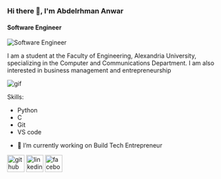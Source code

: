 ### Hi there 👋, I'm Abdelrhman Anwar
#### Software Engineer
![Software Engineer](https://media.licdn.com/dms/image/D4D03AQG4MjZqHSpZRw/profile-displayphoto-shrink_400_400/0/1707071816835?e=1725494400&v=beta&t=9f8HyFENaovZw9Y_c_UlpIn_GsrbmmN_5Mn-o9h84q4)

I am a student at the Faculty of Engineering, Alexandria University, specializing in the Computer and Communications Department. I am also interested in business management and entrepreneurship

<img src="https://www.careerguide.com/career/wp-content/uploads/2021/09/booting-up-developer-economy-how-tech-startups-are-helping-coders-build-and-test-software-faster.gif" alt="gif"/>

Skills: 
* Python 
* C 
* Git 
* VS code

- 🔭 I’m currently working on Build Tech Entrepreneur 


[<img src='https://cdn.jsdelivr.net/npm/simple-icons@3.0.1/icons/github.svg' alt='github' height='40'>](https://github.com/Abdo-Anwar)  [<img src='https://cdn.jsdelivr.net/npm/simple-icons@3.0.1/icons/linkedin.svg' alt='linkedin' height='40'>](https://www.linkedin.com/in//abdelrhman-anwar/)  [<img src='https://cdn.jsdelivr.net/npm/simple-icons@3.0.1/icons/facebook.svg' alt='facebook' height='40'>](https://www.facebook.com/no.bo.169)  

